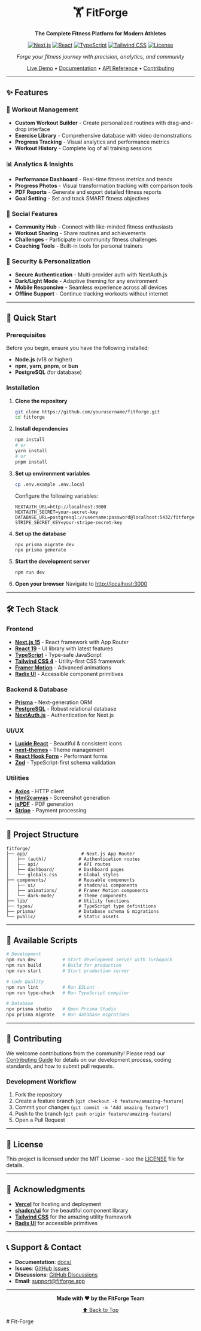 <div align="center">

# 🏋️ FitForge

**The Complete Fitness Platform for Modern Athletes**

[![Next.js](https://img.shields.io/badge/Next.js-15.5.4-black?style=flat-square&logo=next.js)](https://nextjs.org/)
[![React](https://img.shields.io/badge/React-19.1.0-blue?style=flat-square&logo=react)](https://reactjs.org/)
[![TypeScript](https://img.shields.io/badge/TypeScript-5-blue?style=flat-square&logo=typescript)](https://www.typescriptlang.org/)
[![Tailwind CSS](https://img.shields.io/badge/Tailwind_CSS-4-38B2AC?style=flat-square&logo=tailwind-css)](https://tailwindcss.com/)
[![License](https://img.shields.io/badge/license-MIT-green?style=flat-square)](LICENSE)

_Forge your fitness journey with precision, analytics, and community_

[Live Demo](https://fitforge.vercel.app) • [Documentation](docs/) • [API Reference](docs/api.md) • [Contributing](CONTRIBUTING.md)

</div>

---

## ✨ Features

### 🎯 **Workout Management**

- **Custom Workout Builder** - Create personalized routines with drag-and-drop interface
- **Exercise Library** - Comprehensive database with video demonstrations
- **Progress Tracking** - Visual analytics and performance metrics
- **Workout History** - Complete log of all training sessions

### 📊 **Analytics & Insights**

- **Performance Dashboard** - Real-time fitness metrics and trends
- **Progress Photos** - Visual transformation tracking with comparison tools
- **PDF Reports** - Generate and export detailed fitness reports
- **Goal Setting** - Set and track SMART fitness objectives

### 👥 **Social Features**

- **Community Hub** - Connect with like-minded fitness enthusiasts
- **Workout Sharing** - Share routines and achievements
- **Challenges** - Participate in community fitness challenges
- **Coaching Tools** - Built-in tools for personal trainers

### 🔐 **Security & Personalization**

- **Secure Authentication** - Multi-provider auth with NextAuth.js
- **Dark/Light Mode** - Adaptive theming for any environment
- **Mobile Responsive** - Seamless experience across all devices
- **Offline Support** - Continue tracking workouts without internet

---

## 🚀 Quick Start

### Prerequisites

Before you begin, ensure you have the following installed:

- **Node.js** (v18 or higher)
- **npm**, **yarn**, **pnpm**, or **bun**
- **PostgreSQL** (for database)

### Installation

1. **Clone the repository**

   ```bash
   git clone https://github.com/yourusername/fitforge.git
   cd fitforge
   ```

2. **Install dependencies**

   ```bash
   npm install
   # or
   yarn install
   # or
   pnpm install
   ```

3. **Set up environment variables**

   ```bash
   cp .env.example .env.local
   ```

   Configure the following variables:

   ```env
   NEXTAUTH_URL=http://localhost:3000
   NEXTAUTH_SECRET=your-secret-key
   DATABASE_URL=postgresql://username:password@localhost:5432/fitforge
   STRIPE_SECRET_KEY=your-stripe-secret-key
   ```

4. **Set up the database**

   ```bash
   npx prisma migrate dev
   npx prisma generate
   ```

5. **Start the development server**

   ```bash
   npm run dev
   ```

6. **Open your browser**
   Navigate to [http://localhost:3000](http://localhost:3000)

---

## 🛠️ Tech Stack

### **Frontend**

- **[Next.js 15](https://nextjs.org/)** - React framework with App Router
- **[React 19](https://reactjs.org/)** - UI library with latest features
- **[TypeScript](https://www.typescriptlang.org/)** - Type-safe JavaScript
- **[Tailwind CSS 4](https://tailwindcss.com/)** - Utility-first CSS framework
- **[Framer Motion](https://www.framer.com/motion/)** - Advanced animations
- **[Radix UI](https://www.radix-ui.com/)** - Accessible component primitives

### **Backend & Database**

- **[Prisma](https://www.prisma.io/)** - Next-generation ORM
- **[PostgreSQL](https://www.postgresql.org/)** - Robust relational database
- **[NextAuth.js](https://next-auth.js.org/)** - Authentication for Next.js

### **UI/UX**

- **[Lucide React](https://lucide.dev/)** - Beautiful & consistent icons
- **[next-themes](https://github.com/pacocoursey/next-themes)** - Theme management
- **[React Hook Form](https://react-hook-form.com/)** - Performant forms
- **[Zod](https://zod.dev/)** - TypeScript-first schema validation

### **Utilities**

- **[Axios](https://axios-http.com/)** - HTTP client
- **[html2canvas](https://html2canvas.hertzen.com/)** - Screenshot generation
- **[jsPDF](https://github.com/parallax/jsPDF)** - PDF generation
- **[Stripe](https://stripe.com/)** - Payment processing

---

## 📁 Project Structure

```
fitforge/
├── app/                    # Next.js App Router
│   ├── (auth)/            # Authentication routes
│   ├── api/               # API routes
│   ├── dashboard/         # Dashboard pages
│   └── globals.css        # Global styles
├── components/            # Reusable components
│   ├── ui/                # shadcn/ui components
│   ├── animations/        # Framer Motion components
│   └── dark-mode/         # Theme components
├── lib/                   # Utility functions
├── types/                 # TypeScript type definitions
├── prisma/                # Database schema & migrations
└── public/                # Static assets
```

---

## 🔧 Available Scripts

```bash
# Development
npm run dev          # Start development server with Turbopack
npm run build        # Build for production
npm run start        # Start production server

# Code Quality
npm run lint         # Run ESLint
npm run type-check   # Run TypeScript compiler

# Database
npx prisma studio    # Open Prisma Studio
npx prisma migrate   # Run database migrations
```

---

## 🤝 Contributing

We welcome contributions from the community! Please read our [Contributing Guide](CONTRIBUTING.md) for details on our development process, coding standards, and how to submit pull requests.

### Development Workflow

1. Fork the repository
2. Create a feature branch (`git checkout -b feature/amazing-feature`)
3. Commit your changes (`git commit -m 'Add amazing feature'`)
4. Push to the branch (`git push origin feature/amazing-feature`)
5. Open a Pull Request

---

## 📄 License

This project is licensed under the MIT License - see the [LICENSE](LICENSE) file for details.

---

## 🙏 Acknowledgments

- **[Vercel](https://vercel.com/)** for hosting and deployment
- **[shadcn/ui](https://ui.shadcn.com/)** for the beautiful component library
- **[Tailwind CSS](https://tailwindcss.com/)** for the amazing utility framework
- **[Radix UI](https://www.radix-ui.com/)** for accessible primitives

---

## 📞 Support & Contact

- **Documentation**: [docs/](docs/)
- **Issues**: [GitHub Issues](https://github.com/yourusername/fitforge/issues)
- **Discussions**: [GitHub Discussions](https://github.com/yourusername/fitforge/discussions)
- **Email**: support@fitforge.app

---

<div align="center">

**Made with ❤️ by the FitForge Team**

[⬆️ Back to Top](#-fitforge)

</div>
#   F i t - F o r g e 
 
 
